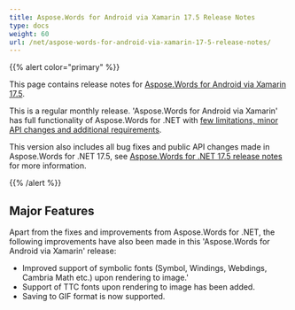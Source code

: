 ```yaml
---
title: Aspose.Words for Android via Xamarin 17.5 Release Notes
type: docs
weight: 60
url: /net/aspose-words-for-android-via-xamarin-17-5-release-notes/
---
```


{{% alert color="primary" %}} 

This page contains release notes for [Aspose.Words for Android via Xamarin 17.5](https://downloads.aspose.com/words/androidxamarin/new-releases/aspose.words-for-android-via-xamarin-17.5/).

This is a regular monthly release. 'Aspose.Words for Android via Xamarin' has full functionality of Aspose.Words for .NET with [few limitations, minor API changes and additional requirements](https://docs.aspose.com/words/net/xamarin-and-net-standard-2-0-limitations-and-api-differences/).

This version also includes all bug fixes and public API changes made in Aspose.Words for .NET 17.5, see [Aspose.Words for .NET 17.5 release notes](/words/net/aspose-words-for-net-17-5-release-notes/) for more information.

{{% /alert %}} 

## **Major Features**

Apart from the fixes and improvements from Aspose.Words for .NET, the following improvements have also been made in this 'Aspose.Words for Android via Xamarin' release:

- Improved support of symbolic fonts (Symbol, Windings, Webdings, Cambria Math etc.) upon rendering to image.'
- Support of TTC fonts upon rendering to image has been added.
- Saving to GIF format is now supported.
